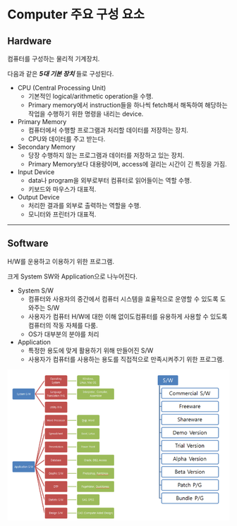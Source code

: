 # Computer 주요 구성 요소

## Hardware

컴퓨터를 구성하는 물리적 기계장치.

다음과 같은 ***5대 기본 장치*** 들로 구성된다.

* CPU (Central Processing Unit)
    * 기본적인 logical/arithmetic operation을 수행.
    * Primary memory에서 instruction들을 하나씩 fetch해서 해독하여 해당하는 작업을 수행하기 위한 명령을 내리는 device.
* Primary Memory
    * 컴퓨터에서 수행할 프로그램과 처리할 데이터를 저장하는 장치.
    * CPU와 데이터를 주고 받는다.
* Secondary Memory
    * 당장 수행하지 않는 프로그램과 데이터를 저장하고 있는 장치.
    * Primary Memory보다 대용량이며, access에 걸리는 시간이 긴 특징을 가짐.
* Input Device
    * data나 program을 외부로부터 컴퓨터로 읽어들이는 역할 수행.
    * 키보드와 마우스가 대표적.
* Output Device
    * 처리한 결과를 외부로 출력하는 역할을 수행.
    * 모니터와 프린터가 대표적.

---

## Software

H/W를 운용하고 이용하기 위한 프로그램.

크게 System SW와 Application으로 나누어진다.

* System S/W
    * 컴퓨터와 사용자의 중간에서 컴퓨터 시스템을 효율적으로 운영할 수 있도록 도와주는 S/W
    * 사용자가 컴퓨터 H/W에 대한 이해 없이도컴퓨터를 유용하게 사용할 수 있도록 컴퓨터의 작동 자체를 다룸.
    * OS가 대부분의 분야를 처리
* Application
    * 특정한 용도에 맞게 활용하기 위해 만들어진 S/W
    * 사용자가 컴퓨터를 사용하는 용도를 직접적으로 만족시켜주기 위한 프로그램.

![](./img/sw_category.png)
